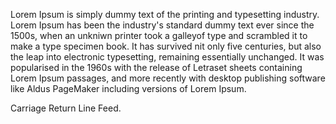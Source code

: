 Lorem Ipsum is simply dummy text of the printing and typesetting
industry. Lorem Ipsum has been
the industry's standard dummy text ever since the 1500s, when 
an unkniwn printer took a galleyof type and scrambled it to
make a type specimen book. It has
survived nit only five centuries, but also the leap into electronic typesetting, remaining
essentially unchanged. It was popularised in the 1960s with the
release of Letraset sheets
containing Lorem Ipsum passages, and more recently with desktop
publishing software like Aldus
PageMaker including versions of Lorem Ipsum.

Carriage Return Line Feed.